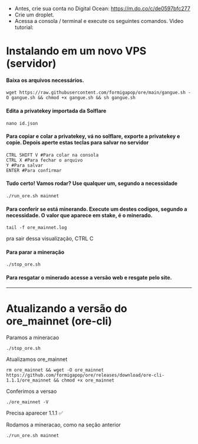 - Antes, crie sua conta no Digital Ocean: https://m.do.co/c/de0597bfc277
- Crie um droplet.
- Acessa a consola / terminal e execute os seguintes comandos.
Video tutorial: 

# Instalando em um novo VPS (servidor)

#### Baixa os arquivos necessários.
```
wget https://raw.githubusercontent.com/formigapop/ore/main/gangue.sh -O gangue.sh && chmod +x gangue.sh && sh gangue.sh
```

#### Edita a privatekey importada da Solflare
```
nano id.json
```

#### Para copiar e colar a privatekey,  vá no solflare, exporte a privatekey e copie. Depois aperte estas teclas para salvar no servidor
```
CTRL SHIFT V #Para colar na consola
CTRL X #Para fechar o arquivo
Y #Para salvar
ENTER #Para confirmar
```

#### Tudo certo! Vamos rodar? Use qualquer um, segundo a necessidade
```
./run_ore.sh mainnet
```

#### Para conferir se está minerando. Execute um destes codigos, segundo a necessidade. O valor que aparece em stake, é o minerado.
```
tail -f ore_mainnet.log
```
pra sair dessa visualização, CTRL C

#### Para parar a mineração
```
./stop_ore.sh
```

#### Para resgatar o minerado acesse a versão web e resgate pelo site.

---

# Atualizando a versão do ore_mainnet (ore-cli)

Paramos a mineracao 
```
./stop_ore.sh
```

Atualizamos ore_mainnet
```
rm ore_mainnet && wget -O ore_mainnet https://github.com/formigapop/ore/releases/download/ore-cli-1.1.1/ore_mainnet && chmod +x ore_mainnet

```

Conferimos a versao
```
./ore_mainnet -V
```
Precisa aparecer 1.1.1 ✅

Rodamos a mineracao, como na seção anterior
```
./run_ore.sh mainnet
```
